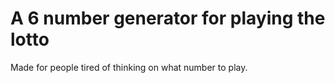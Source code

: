 # A 6 number generator for playing the lotto

Made for people tired of thinking on what number to play.

